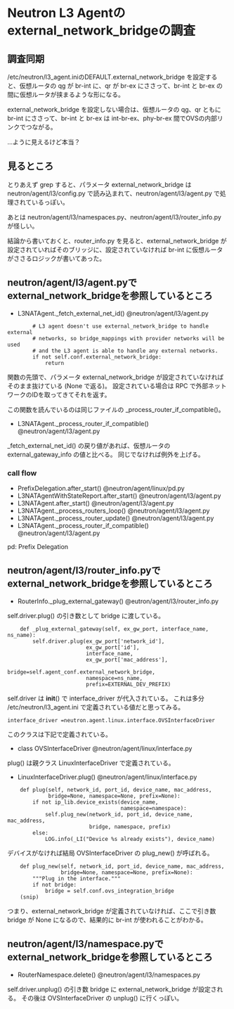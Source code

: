 # Neutron L3 Agentのexternal_network_bridgeの調査

## 調査同期
/etc/neutron/l3_agent.iniのDEFAULT.external_network_bridge を設定すると、仮想ルータの qg が br-int に、qr が br-ex にささって、br-int と br-ex の間に仮想ルータが挟まるような形になる。

external_network_bridge を設定しない場合は、仮想ルータの qg、qr ともに br-int にささって、br-int と br-ex は int-br-ex、phy-br-ex 間でOVSの内部リンクでつながる。

...ように見えるけど本当？

## 見るところ
とりあえず grep すると、パラメータ external_network_bridge は neutron/agent/l3/config.py で読み込まれて、neutron/agent/l3/agent.py で処理されているっぽい。

あとは neutron/agent/l3/namespaces.py、neutron/agent/l3/router_info.py が怪しい。

結論から書いておくと、router_info.py を見ると、external_network_bridge が設定されていればそのブリッジに、設定されていなければ br-int に仮想ルータがささるロジックが書いてあった。

## neutron/agent/l3/agent.pyでexternal_network_bridgeを参照しているところ
- L3NATAgent._fetch_external_net_id() @neutron/agent/l3/agent.py

```
        # L3 agent doesn't use external_network_bridge to handle external
        # networks, so bridge_mappings with provider networks will be used
        # and the L3 agent is able to handle any external networks.
        if not self.conf.external_network_bridge:
            return
```

関数の先頭で、パラメータ external_network_bridge が設定されていなければそのまま抜けている (None で返る)。
設定されている場合は RPC で外部ネットワークのIDを取ってきてそれを返す。

この関数を読んでいるのは同じファイルの _process_router_if_compatible()。

- L3NATAgent._process_router_if_compatible() @neutron/agent/l3/agent.py

_fetch_external_net_id() の戻り値があれば、仮想ルータの external_gateway_info の値と比べる。
同じでなければ例外を上げる。

### call flow
- PrefixDelegation.after_start() @neutron/agent/linux/pd.py
- L3NATAgentWithStateReport.after_start() @neutron/agent/l3/agent.py
- L3NATAgent.after_start() @neutron/agent/l3/agent.py
- L3NATAgent._process_routers_loop() @neutron/agent/l3/agent.py
- L3NATAgent._process_router_update() @neutron/agent/l3/agent.py
- L3NATAgent._process_router_if_compatible() @neutron/agent/l3/agent.py

pd: Prefix Delegation


## neutron/agent/l3/router_info.pyでexternal_network_bridgeを参照しているところ
- RouterInfo._plug_external_gateway() @eutron/agent/l3/router_info.py

self.driver.plug() の引き数として bridge に渡している。

```
    def _plug_external_gateway(self, ex_gw_port, interface_name, ns_name):
        self.driver.plug(ex_gw_port['network_id'],
                         ex_gw_port['id'],
                         interface_name,
                         ex_gw_port['mac_address'],
                         bridge=self.agent_conf.external_network_bridge,
                         namespace=ns_name,
                         prefix=EXTERNAL_DEV_PREFIX)
```

self.driver は __init__() で interface_driver が代入されている。
これは多分 /etc/neutron/l3_agent.ini で定義されている値だと思ってみる。

```
interface_driver =neutron.agent.linux.interface.OVSInterfaceDriver
```

このクラスは下記で定義されている。

- class OVSInterfaceDriver @neutron/agent/linux/interface.py

plug() は親クラス LinuxInterfaceDriver で定義されている。

- LinuxInterfaceDriver.plug() @neutron/agent/linux/interface.py

```
    def plug(self, network_id, port_id, device_name, mac_address,
             bridge=None, namespace=None, prefix=None):
        if not ip_lib.device_exists(device_name,
                                    namespace=namespace):
            self.plug_new(network_id, port_id, device_name, mac_address,
                          bridge, namespace, prefix)
        else:
            LOG.info(_LI("Device %s already exists"), device_name)
```

デバイスがなければ結局 OVSInterfaceDriver の plug_new() が呼ばれる。

```
    def plug_new(self, network_id, port_id, device_name, mac_address,
                 bridge=None, namespace=None, prefix=None):
        """Plug in the interface."""
        if not bridge:
            bridge = self.conf.ovs_integration_bridge
    (snip)
```

つまり、external_network_bridge が定義されていなければ、ここで引き数 bridge が None になるので、結果的に br-int が使われることがわかる。



## neutron/agent/l3/namespace.pyでexternal_network_bridgeを参照しているところ

- RouterNamespace.delete() @neutron/agent/l3/namespaces.py

self.driver.unplug() の引き数 bridge に external_network_bridge が設定される。
その後は OVSInterfaceDriver の unplug() に行くっぽい。



